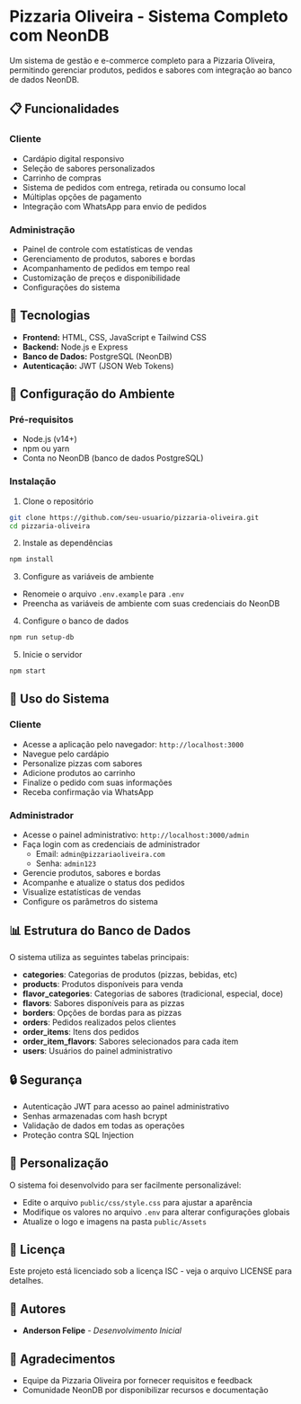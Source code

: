 # Pizzaria Oliveira - Sistema Completo com NeonDB

Um sistema de gestão e e-commerce completo para a Pizzaria Oliveira, permitindo gerenciar produtos, pedidos e sabores com integração ao banco de dados NeonDB.

## 📋 Funcionalidades

### Cliente

- Cardápio digital responsivo
- Seleção de sabores personalizados
- Carrinho de compras
- Sistema de pedidos com entrega, retirada ou consumo local
- Múltiplas opções de pagamento
- Integração com WhatsApp para envio de pedidos

### Administração

- Painel de controle com estatísticas de vendas
- Gerenciamento de produtos, sabores e bordas
- Acompanhamento de pedidos em tempo real
- Customização de preços e disponibilidade
- Configurações do sistema

## 🚀 Tecnologias

- **Frontend:** HTML, CSS, JavaScript e Tailwind CSS
- **Backend:** Node.js e Express
- **Banco de Dados:** PostgreSQL (NeonDB)
- **Autenticação:** JWT (JSON Web Tokens)

## 🔧 Configuração do Ambiente

### Pré-requisitos

- Node.js (v14+)
- npm ou yarn
- Conta no NeonDB (banco de dados PostgreSQL)

### Instalação

1. Clone o repositório

```bash
git clone https://github.com/seu-usuario/pizzaria-oliveira.git
cd pizzaria-oliveira
```

2. Instale as dependências

```bash
npm install
```

3. Configure as variáveis de ambiente

- Renomeie o arquivo `.env.example` para `.env`
- Preencha as variáveis de ambiente com suas credenciais do NeonDB

4. Configure o banco de dados

```bash
npm run setup-db
```

5. Inicie o servidor

```bash
npm start
```

## 📱 Uso do Sistema

### Cliente

- Acesse a aplicação pelo navegador: `http://localhost:3000`
- Navegue pelo cardápio
- Personalize pizzas com sabores
- Adicione produtos ao carrinho
- Finalize o pedido com suas informações
- Receba confirmação via WhatsApp

### Administrador

- Acesse o painel administrativo: `http://localhost:3000/admin`
- Faça login com as credenciais de administrador
  - Email: `admin@pizzariaoliveira.com`
  - Senha: `admin123`
- Gerencie produtos, sabores e bordas
- Acompanhe e atualize o status dos pedidos
- Visualize estatísticas de vendas
- Configure os parâmetros do sistema

## 📊 Estrutura do Banco de Dados

O sistema utiliza as seguintes tabelas principais:

- **categories**: Categorias de produtos (pizzas, bebidas, etc)
- **products**: Produtos disponíveis para venda
- **flavor_categories**: Categorias de sabores (tradicional, especial, doce)
- **flavors**: Sabores disponíveis para as pizzas
- **borders**: Opções de bordas para as pizzas
- **orders**: Pedidos realizados pelos clientes
- **order_items**: Itens dos pedidos
- **order_item_flavors**: Sabores selecionados para cada item
- **users**: Usuários do painel administrativo

## 🔒 Segurança

- Autenticação JWT para acesso ao painel administrativo
- Senhas armazenadas com hash bcrypt
- Validação de dados em todas as operações
- Proteção contra SQL Injection

## 📝 Personalização

O sistema foi desenvolvido para ser facilmente personalizável:

- Edite o arquivo `public/css/style.css` para ajustar a aparência
- Modifique os valores no arquivo `.env` para alterar configurações globais
- Atualize o logo e imagens na pasta `public/Assets`

## 📄 Licença

Este projeto está licenciado sob a licença ISC - veja o arquivo LICENSE para detalhes.

## 👥 Autores

- **Anderson Felipe** - _Desenvolvimento Inicial_

## 🙏 Agradecimentos

- Equipe da Pizzaria Oliveira por fornecer requisitos e feedback
- Comunidade NeonDB por disponibilizar recursos e documentação
